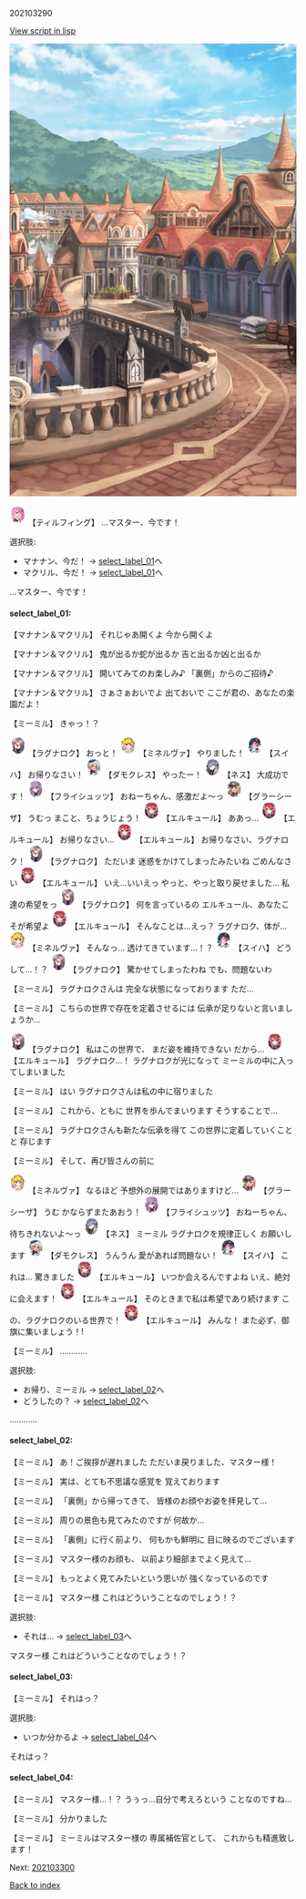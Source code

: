 202103290

[View script in lisp](../scripts/202103290.txt)

![town_2.png](../images/backgrounds/town_2.png)

<img src="../images/units/6101431.png" alt="6101431.png" height="34"/>
【ティルフィング】
…マスター、今です！

選択肢:
- マナナン、今だ！ → [select_label_01](#select_label_01)へ
- マクリル、今だ！ → [select_label_01](#select_label_01)へ

…マスター、今です！

#### select_label_01:

【マナナン＆マクリル】
それじゃあ開くよ
今から開くよ

【マナナン＆マクリル】
鬼が出るか蛇が出るか
吉と出るか凶と出るか

【マナナン＆マクリル】
開いてみてのお楽しみ♪
「裏側」からのご招待♪

【マナナン＆マクリル】
さぁさぁおいでよ
出ておいで
ここが君の、あなたの楽園だよ！

【ミーミル】
きゃっ！？

<img src="../images/units/103611.png" alt="103611.png" height="34"/>
【ラグナロク】
おっと！

<img src="../images/units/302511.png" alt="302511.png" height="34"/>
【ミネルヴァ】
やりました！

<img src="../images/units/6401711.png" alt="6401711.png" height="34"/>
【スイハ】
お帰りなさい！

<img src="../images/units/103511.png" alt="103511.png" height="34"/>
【ダモクレス】
やったー！

<img src="../images/units/602011.png" alt="602011.png" height="34"/>
【ネス】
大成功です！

<img src="../images/units/502711.png" alt="502711.png" height="34"/>
【フライシュッツ】
おねーちゃん、感激だよ～っ

<img src="../images/units/302611.png" alt="302611.png" height="34"/>
【グラーシーザ】
うむっ
まこと、ちょうじょう！

<img src="../images/units/202511.png" alt="202511.png" height="34"/>
【エルキュール】
ああっ…

<img src="../images/units/202511.png" alt="202511.png" height="34"/>
【エルキュール】
お帰りなさい…

<img src="../images/units/202511.png" alt="202511.png" height="34"/>
【エルキュール】
お帰りなさい、ラグナロク！

<img src="../images/units/103611.png" alt="103611.png" height="34"/>
【ラグナロク】
ただいま
迷惑をかけてしまったみたいね
ごめんなさい

<img src="../images/units/202511.png" alt="202511.png" height="34"/>
【エルキュール】
いえ…いいえっ
やっと、やっと取り戻せました…
私達の希望をっ

<img src="../images/units/103611.png" alt="103611.png" height="34"/>
【ラグナロク】
何を言っているの
エルキュール、あなたこそが希望よ

<img src="../images/units/202511.png" alt="202511.png" height="34"/>
【エルキュール】
そんなことは…えっ？
ラグナロク、体が…

<img src="../images/units/302511.png" alt="302511.png" height="34"/>
【ミネルヴァ】
そんなっ…
透けてきています…！？

<img src="../images/units/6401711.png" alt="6401711.png" height="34"/>
【スイハ】
どうして…！？

<img src="../images/units/103611.png" alt="103611.png" height="34"/>
【ラグナロク】
驚かせてしまったわね
でも、問題ないわ

【ミーミル】
ラグナロクさんは
完全な状態になっております
ただ…

【ミーミル】
こちらの世界で存在を定着させるには
伝承が足りないと言いましょうか…

<img src="../images/units/103611.png" alt="103611.png" height="34"/>
【ラグナロク】
私はこの世界で、
まだ姿を維持できない
だから…

<img src="../images/units/202511.png" alt="202511.png" height="34"/>
【エルキュール】
ラグナロク…！
ラグナロクが光になって
ミーミルの中に入ってしまいました

【ミーミル】
はい
ラグナロクさんは私の中に宿りました

【ミーミル】
これから、ともに
世界を歩んでまいります
そうすることで…

【ミーミル】
ラグナロクさんも新たな伝承を得て
この世界に定着していくことと
存じます

【ミーミル】
そして、再び皆さんの前に

<img src="../images/units/302511.png" alt="302511.png" height="34"/>
【ミネルヴァ】
なるほど
予想外の展開ではありますけど…

<img src="../images/units/302611.png" alt="302611.png" height="34"/>
【グラーシーザ】
うむ
かならずまたあおう！

<img src="../images/units/502711.png" alt="502711.png" height="34"/>
【フライシュッツ】
おねーちゃん、待ちきれないよ～っ

<img src="../images/units/602011.png" alt="602011.png" height="34"/>
【ネス】
ミーミル
ラグナロクを規律正しく
お願いします

<img src="../images/units/103511.png" alt="103511.png" height="34"/>
【ダモクレス】
うんうん
愛があれば問題ない！

<img src="../images/units/6401711.png" alt="6401711.png" height="34"/>
【スイハ】
これは…
驚きました

<img src="../images/units/202511.png" alt="202511.png" height="34"/>
【エルキュール】
いつか会えるんですよね
いえ、絶対に会えます！

<img src="../images/units/202511.png" alt="202511.png" height="34"/>
【エルキュール】
そのときまで私は希望であり続けます
この、ラグナロクのいる世界で！

<img src="../images/units/202511.png" alt="202511.png" height="34"/>
【エルキュール】
みんな！
また必ず、御旗に集いましょう！!

【ミーミル】
…………

選択肢:
- お帰り、ミーミル → [select_label_02](#select_label_02)へ
- どうしたの？ → [select_label_02](#select_label_02)へ

…………

#### select_label_02:

【ミーミル】
あ！ご挨拶が遅れました
ただいま戻りました、マスター様！

【ミーミル】
実は、とても不思議な感覚を
覚えております

【ミーミル】
「裏側」から帰ってきて、
皆様のお顔やお姿を拝見して…

【ミーミル】
周りの景色も見てみたのですが
何故か…

【ミーミル】
「裏側」に行く前より、
何もかも鮮明に
目に映るのでございます

【ミーミル】
マスター様のお顔も、
以前より細部までよく見えて…

【ミーミル】
もっとよく見てみたいという思いが
強くなっているのです

【ミーミル】
マスター様
これはどういうことなのでしょう！？

選択肢:
- それは… → [select_label_03](#select_label_03)へ

マスター様
これはどういうことなのでしょう！？

#### select_label_03:

【ミーミル】
それはっ？

選択肢:
- いつか分かるよ → [select_label_04](#select_label_04)へ

それはっ？

#### select_label_04:

【ミーミル】
マスター様…！？
うぅっ…自分で考えろという
ことなのですね…

【ミーミル】
分かりました

【ミーミル】
ミーミルはマスター様の
専属補佐官として、
これからも精進致します！


Next: [202103300](202103300.md)

[Back to index](index.md)
